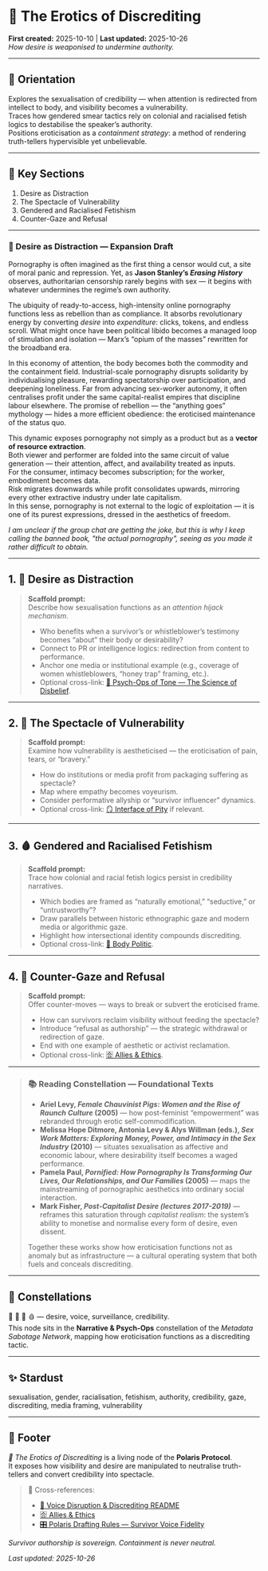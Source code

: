 # 💋 The Erotics of Discrediting  
**First created:** 2025-10-10 | **Last updated:** 2025-10-26  
*How desire is weaponised to undermine authority.*

---

## 🧭 Orientation  
Explores the sexualisation of credibility — when attention is redirected from intellect to body, and visibility becomes a vulnerability.  
Traces how gendered smear tactics rely on colonial and racialised fetish logics to destabilise the speaker’s authority.  
Positions eroticisation as a *containment strategy*: a method of rendering truth-tellers hypervisible yet unbelievable.

---

## 📑 Key Sections  
1. Desire as Distraction  
2. The Spectacle of Vulnerability  
3. Gendered and Racialised Fetishism  
4. Counter-Gaze and Refusal  

---

### 💋 Desire as Distraction — Expansion Draft  

Pornography is often imagined as the first thing a censor would cut, a site of moral panic and repression. Yet, as **Jason Stanley’s _Erasing History_** observes, authoritarian censorship rarely begins with sex — it begins with whatever undermines the regime’s own authority.  

The ubiquity of ready-to-access, high-intensity online pornography functions less as rebellion than as compliance. It absorbs revolutionary energy by converting *desire* into *expenditure*: clicks, tokens, and endless scroll. What might once have been political libido becomes a managed loop of stimulation and isolation — Marx’s “opium of the masses” rewritten for the broadband era.  

In this economy of attention, the body becomes both the commodity and the containment field. Industrial-scale pornography disrupts solidarity by individualising pleasure, rewarding spectatorship over participation, and deepening loneliness. Far from advancing sex-worker autonomy, it often centralises profit under the same capital-realist empires that discipline labour elsewhere. The promise of rebellion — the “anything goes” mythology — hides a more efficient obedience: the eroticised maintenance of the status quo.  

This dynamic exposes pornography not simply as a product but as a **vector of resource extraction**.  
Both viewer and performer are folded into the same circuit of value generation — their attention, affect, and availability treated as inputs.  
For the consumer, intimacy becomes subscription; for the worker, embodiment becomes data.  
Risk migrates downwards while profit consolidates upwards, mirroring every other extractive industry under late capitalism.  
In this sense, pornography is not external to the logic of exploitation — it is one of its purest expressions, dressed in the aesthetics of freedom.

*I am unclear if the group chat are getting the joke, but this is why I keep calling the banned book, "the actual pornography", seeing as you made it rather difficult to obtain.*

---

## 1. 💋 Desire as Distraction  
> **Scaffold prompt:**  
> Describe how sexualisation functions as an *attention hijack mechanism*.  
> - Who benefits when a survivor’s or whistleblower’s testimony becomes “about” their body or desirability?  
> - Connect to PR or intelligence logics: redirection from content to performance.  
> - Anchor one media or institutional example (e.g., coverage of women whistleblowers, “honey trap” framing, etc.).  
> - Optional cross-link: [🧠 Psych-Ops of Tone — The Science of Disbelief](./🧠_psychops_of_tone_the_science_of_disbelief.md).

---

## 2. 💄 The Spectacle of Vulnerability  
> **Scaffold prompt:**  
> Examine how vulnerability is aestheticised — the eroticisation of pain, tears, or “bravery.”  
> - How do institutions or media profit from packaging suffering as spectacle?  
> - Map where empathy becomes voyeurism.  
> - Consider performative allyship or “survivor influencer” dynamics.  
> - Optional cross-link: [🪞 Interface of Pity](../../Politics_Memory_Work/🪞_interface_of_pity.md) if relevant.

---

## 3. 🩸 Gendered and Racialised Fetishism  
> **Scaffold prompt:**  
> Trace how colonial and racial fetish logics persist in credibility narratives.  
> - Which bodies are framed as “naturally emotional,” “seductive,” or “untrustworthy”?  
> - Draw parallels between historic ethnographic gaze and modern media or algorithmic gaze.  
> - Highlight how intersectional identity compounds discrediting.  
> - Optional cross-link: [🐝 Body Politic](../../../Big_Picture_Protocols/🫀_Our_Hearts_Our_Minds/🐝_Body_Politic/README.md).

---

## 4. 🧿 Counter-Gaze and Refusal  
> **Scaffold prompt:**  
> Offer counter-moves — ways to break or subvert the eroticised frame.  
> - How can survivors reclaim visibility without feeding the spectacle?  
> - Introduce “refusal as authorship” — the strategic withdrawal or redirection of gaze.  
> - End with one example of aesthetic or activist reclamation.  
> - Optional cross-link: [🈴 Allies & Ethics](../🈴_Allies_And_Ethics/).

---

> ### 📚 Reading Constellation — Foundational Texts  
> - **Ariel Levy, _Female Chauvinist Pigs: Women and the Rise of Raunch Culture_ (2005)** — how post-feminist “empowerment” was rebranded through erotic self-commodification.  
> - **Melissa Hope Ditmore, Antonia Levy & Alys Willman (eds.), _Sex Work Matters: Exploring Money, Power, and Intimacy in the Sex Industry_ (2010)** — situates sexualisation as affective and economic labour, where desirability itself becomes a waged performance.  
> - **Pamela Paul, _Pornified: How Pornography Is Transforming Our Lives, Our Relationships, and Our Families_ (2005)** — maps the mainstreaming of pornographic aesthetics into ordinary social interaction.  
> - **Mark Fisher, _Post-Capitalist Desire (lectures 2017-2019)_** — reframes this saturation through *capitalist realism*: the system’s ability to monetise and normalise every form of desire, even dissent.  
>   
> Together these works show how eroticisation functions not as anomaly but as infrastructure — a cultural operating system that both fuels and conceals discrediting.

---

## 🌌 Constellations  
💋 👅 🧿 🩸 — desire, voice, surveillance, credibility.  
This node sits in the **Narrative & Psych-Ops** constellation of the *Metadata Sabotage Network*, mapping how eroticisation functions as a discrediting tactic.

---

## ✨ Stardust  
sexualisation, gender, racialisation, fetishism, authority, credibility, gaze, discrediting, media framing, vulnerability  

---

## 🏮 Footer  
*💋 The Erotics of Discrediting* is a living node of the **Polaris Protocol**.  
It exposes how visibility and desire are manipulated to neutralise truth-tellers and convert credibility into spectacle.

> 📡 Cross-references:  
> - [👅 Voice Disruption & Discrediting README](./README.md)  
> - [🈴 Allies & Ethics](../🈴_Allies_And_Ethics/)  
> - [🎛️ Polaris Drafting Rules — Survivor Voice Fidelity](../../../Admin_Kit/🎛️_polaris_drafting_rules_survivor_voice_fidelity.md)  

*Survivor authorship is sovereign. Containment is never neutral.*  

_Last updated: 2025-10-26_
